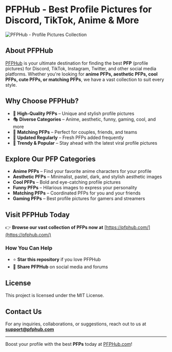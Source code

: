# PFPHub - Best Profile Pictures for Discord, TikTok, Anime & More

![PFPHub - Profile Pictures Collection](https://pfphub.com/images/logo.png)

## About PFPHub
[PFPHub](https://pfphub.com/) is your ultimate destination for finding the best **PFP** (profile pictures) for Discord, TikTok, Instagram, Twitter, and other social media platforms. Whether you're looking for **anime PFPs, aesthetic PFPs, cool PFPs, cute PFPs, or matching PFPs**, we have a vast collection to suit every style.

## Why Choose PFPHub?
- 🌟 **High-Quality PFPs** – Unique and stylish profile pictures
- 🎭 **Diverse Categories** – Anime, aesthetic, funny, gaming, cool, and more
- 👫 **Matching PFPs** – Perfect for couples, friends, and teams
- 🚀 **Updated Regularly** – Fresh PFPs added frequently
- 🎨 **Trendy & Popular** – Stay ahead with the latest viral profile pictures

## Explore Our PFP Categories
- **Anime PFPs** – Find your favorite anime characters for your profile
- **Aesthetic PFPs** – Minimalist, pastel, dark, and stylish aesthetic images
- **Cool PFPs** – Bold and eye-catching profile pictures
- **Funny PFPs** – Hilarious images to express your personality
- **Matching PFPs** – Coordinated PFPs for you and your friends
- **Gaming PFPs** – Best profile pictures for gamers and streamers

## Visit PFPHub Today
👉 **Browse our vast collection of PFPs now at** [https://pfphub.com/](https://pfphub.com/)

### How You Can Help
- ⭐ **Star this repository** if you love PFPHub
- 📢 **Share PFPHub** on social media and forums

## License
This project is licensed under the MIT License.

## Contact Us
For any inquiries, collaborations, or suggestions, reach out to us at **support@pfphub.com**

---

Boost your profile with the best **PFPs** today at [PFPHub.com](https://pfphub.com/)!

